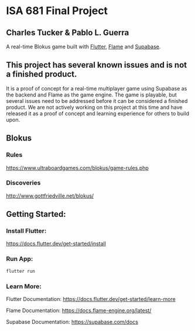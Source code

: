 # ISA 681 Final Project

## Charles Tucker & Pablo L. Guerra

A real-time Blokus game built with [Flutter](https://flutter.dev/), [Flame](https://flame-engine.org/) and [Supabase](https://supabase.com).

## This project has several known issues and is not a finished product.

It is a proof of concept for a real-time multiplayer game using Supabase as the backend and Flame as the game engine.
The game is playable, but several issues need to be addressed before it can be considered a finished product.
We are not actively working on this project at this time and have released it as a proof of concept and learning experience for others to build upon.

## Blokus

### Rules

https://www.ultraboardgames.com/blokus/game-rules.php

### Discoveries

http://www.gottfriedville.net/blokus/

## Getting Started:

### Install Flutter:

https://docs.flutter.dev/get-started/install

### Run App:

```bash
flutter run
```

### Learn More:

Flutter Documentation:
https://docs.flutter.dev/get-started/learn-more

Flame Documentation:
https://docs.flame-engine.org/latest/

Supabase Documentation:
https://supabase.com/docs
